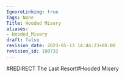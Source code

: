 ```yaml
---
IgnoreLinking: true
Tags: None
Title: Hooded Misery
aliases:
- Hooded_Misery
draft: false
revision_date: 2023-05-13 14:44:23+00:00
revision_id: 100732
---
```


#REDIRECT The Last Resort#Hooded Misery